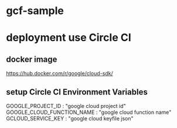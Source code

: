 # gcf-sample

# deployment use Circle CI
## docker image 
https://hub.docker.com/r/google/cloud-sdk/

## setup Circle CI Environment Variables
GOOGLE_PROJECT_ID          : "google cloud project id"
GOOGLE_CLOUD_FUNCTION_NAME : "google cloud function name"
GCLOUD_SERVICE_KEY         : "google cloud keyfile json"
